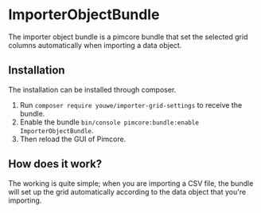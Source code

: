 # ImporterObjectBundle
The importer object bundle is a pimcore bundle that set the selected grid columns automatically when importing a data object.

## Installation
The installation can be installed through composer. 
1. Run ``composer require youwe/importer-grid-settings`` to receive the bundle.
2. Enable the bundle ``bin/console pimcore:bundle:enable ImporterObjectBundle``.
3. Then reload the GUI of Pimcore. 

## How does it work?
The working is quite simple; when you are importing a CSV file, the bundle will set up the grid automatically according to the data object that you're importing.
